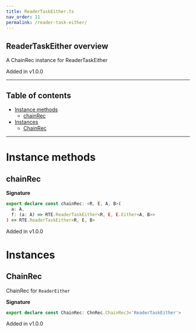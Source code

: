 ```yaml
---
title: ReaderTaskEither.ts
nav_order: 11
permalink: /reader-task-either/
---
```


## ReaderTaskEither overview

A ChainRec instance for ReaderTaskEither

Added in v1.0.0

---

<h2 class="text-delta">Table of contents</h2>

- [Instance methods](#instance-methods)
  - [chainRec](#chainrec)
- [Instances](#instances)
  - [ChainRec](#chainrec)

---

# Instance methods

## chainRec

**Signature**

```ts
export declare const chainRec: <R, E, A, B>(
  a: A,
  f: (a: A) => RTE.ReaderTaskEither<R, E, E.Either<A, B>>
) => RTE.ReaderTaskEither<R, E, B>
```

Added in v1.0.0

# Instances

## ChainRec

ChainRec for `ReaderEither`

**Signature**

```ts
export declare const ChainRec: ChnRec.ChainRec3<'ReaderTaskEither'>
```

Added in v1.0.0
